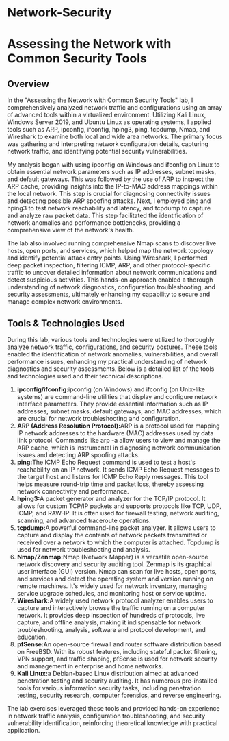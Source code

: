 # Network-Security

<html>
	<body>
		<h1>Assessing the Network with Common Security Tools</h1>
			<h2>Overview</h2>
				<p>
				In the "Assessing the Network with Common Security Tools" lab, I comprehensively analyzed network traffic and configurations using an 					array of advanced tools within a virtualized environment. Utilizing Kali Linux, Windows Server 2019, and Ubuntu Linux as operating 					systems, I applied tools such as 
				ARP, ipconfig, ifconfig, hping3, ping, tcpdump, Nmap, and Wireshark to examine both local and wide area networks. The primary focus was 				gathering and interpreting network configuration details, capturing network traffic, and identifying potential security vulnerabilities.
				</p>
				<p>
				My analysis began with using ipconfig on Windows and ifconfig on Linux to obtain essential network parameters such as IP addresses, 					subnet masks, and default gateways. This was followed by the use of ARP to inspect the ARP cache, providing insights into the IP-to-MAC 				address mappings within the local network.
				This step is crucial for diagnosing connectivity issues and detecting possible ARP spoofing attacks. Next, I employed ping and hping3 					to test network reachability and latency, and tcpdump to capture and analyze raw packet data. This step facilitated the identification 					of network anomalies and performance bottlenecks, 
				providing a comprehensive view of the network's health.
				</p>
				<p>
				The lab also involved running comprehensive Nmap scans to discover live hosts, open ports, and services, which helped map the network 					topology and identify potential attack entry points. Using Wireshark, I performed deep packet inspection, filtering ICMP, ARP, and 					other protocol-specific traffic to uncover detailed information about network communications and detect suspicious activities. 
				This hands-on approach enabled a thorough understanding of network diagnostics, configuration troubleshooting, and security 						assessments, ultimately enhancing my capability to secure and manage complex network environments.
				</p>
			<h2>Tools & Technologies Used</h2>
				<p>
				During this lab, various tools and technologies were utilized to thoroughly analyze network traffic, configurations, and security 					postures. These tools enabled the identification of network anomalies, vulnerabilities, 
				and overall performance issues, enhancing my practical understanding of network diagnostics and security assessments. Below is a 					detailed list of the tools and technologies used and their technical descriptions.
				</P>
				<ol>
					<li><strong>ipconfig/ifconfig:</strong>ipconfig (on Windows) and ifconfig (on Unix-like systems) are command-line utilities 						that display and configure network interface parameters. They provide essential information such as IP addresses,
					subnet masks, default gateways, and MAC addresses, which are crucial for network troubleshooting and configuration.</li>
					<li><strong>ARP (Address Resolution Protocol):</strong>ARP is a protocol used for mapping IP network addresses to the hardware 						(MAC) addresses used by data link protocol. Commands like arp -a allow users to view and manage the ARP cache,
					which is instrumental in diagnosing network communication issues and detecting ARP spoofing attacks.</li>
					<li><strong>ping:</strong>The ICMP Echo Request command is used to test a host's reachability on an IP network. It sends ICMP 						Echo Request messages to the target host and listens for ICMP Echo Reply messages. This tool helps measure round-trip time and 						packet loss, thereby assessing network connectivity and performance.</li>
					<li><strong>hping3:</strong>A packet generator and analyzer for the TCP/IP protocol. It allows for custom TCP/IP packets and 						supports protocols like TCP, UDP, ICMP, and RAW-IP. It is often used for firewall testing, network auditing, scanning, and 						advanced traceroute operations.</li>
					<li><strong>tcpdump:</strong>A powerful command-line packet analyzer. It allows users to capture and display the contents of 						network packets transmitted or received over a network to which the computer is attached. Tcpdump is used for network 							troubleshooting and analysis.</li>
					<li><strong>Nmap/Zenmap:</strong>Nmap (Network Mapper) is a versatile open-source network discovery and security auditing tool. 					Zenmap is its graphical user interface (GUI) version. Nmap can scan for live hosts, open ports, and services and detect the 						operating system and version running on remote machines. 
					It's widely used for network inventory, managing service upgrade schedules, and monitoring host or service uptime.</li>
					<li><strong>Wireshark:</strong>A widely used network protocol analyzer enables users to capture and interactively browse the 						traffic running on a computer network. It provides deep inspection of hundreds of protocols, live capture, and offline 							analysis, making it indispensable for network troubleshooting, analysis,
					software and protocol development, and education.</li>
					<li><strong>pfSense:</strong>An open-source firewall and router software distribution based on FreeBSD. With its robust 						features, including stateful packet filtering, VPN support, and traffic shaping, pfSense is used for network security and 						management in enterprise and home networks.</li>	
					<li><strong>Kali Linux:</strong>a Debian-based Linux distribution aimed at advanced penetration testing and security auditing. 						It has numerous pre-installed tools for various information security tasks, including penetration testing, security research, 						computer forensics, and reverse engineering.</li>										
				</ol>
				<p>
				The lab exercises leveraged these tools and provided hands-on experience in network traffic analysis, configuration troubleshooting, 					and security vulnerability identification, reinforcing theoretical knowledge with practical application.
				</p>
	</body>
</html>



